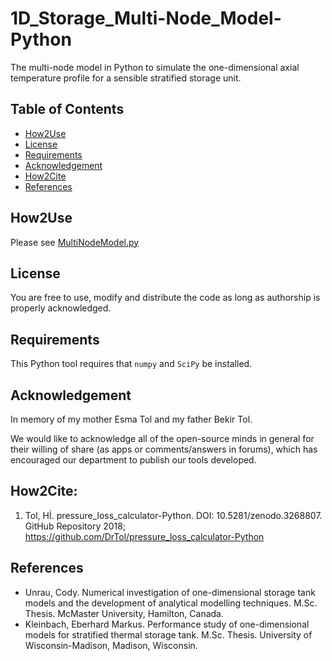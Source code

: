 # 1D_Storage_Multi-Node_Model-Python
The multi-node model in Python to simulate the one-dimensional axial temperature profile for a sensible stratified storage unit.

## Table of Contents
- [How2Use](README.md#how2use)
- [License](README.md#License)
- [Requirements](README.md#Requirements)
- [Acknowledgement](README.md#Acknowledgement)
- [How2Cite](README.md#How2Cite)
- [References](README.md#References)

## How2Use
Please see [MultiNodeModel.py](https://github.com/DrTol/1D_Storage_Multi-Node_Model-Python/blob/main/MultiNodeModel.py)

## License
You are free to use, modify and distribute the code as long as authorship is properly acknowledged.

## Requirements
This Python tool requires that `numpy` and `SciPy` be installed.

## Acknowledgement
In memory of my mother Esma Tol and my father Bekir Tol.

We would like to acknowledge all of the open-source minds in general for their willing of share (as apps or comments/answers in forums), which has encouraged our department to publish our tools developed.

## How2Cite:
1. Tol, Hİ. pressure_loss_calculator-Python. DOI: 10.5281/zenodo.3268807. GitHub Repository 2018; https://github.com/DrTol/pressure_loss_calculator-Python

## References
- Unrau, Cody. Numerical investigation of one-dimensional storage tank models and the development of analytical modelling techniques. M.Sc. Thesis. McMaster University, Hamilton, Canada. 
- Kleinbach, Eberhard Markus. Performance study of one-dimensional models for stratified thermal storage tank. M.Sc. Thesis. University of Wisconsin-Madison, Madison, Wisconsin.
